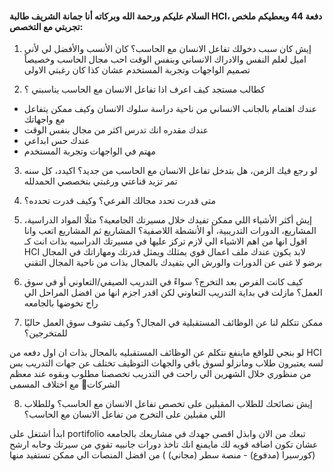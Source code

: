 #### السلام عليكم ورحمة الله وبركاته أنا جمانة الشريف طالبة HCI، دفعة 44 وبعطيكم ملخص تجربتي مع التخصص:

1. إيش كان سبب دخولك تفاعل الانسان مع الحاسب؟
كان الأنسب والأفضل لي لأني اميل لعلم النفس والادراك الانساني وبنفس الوقت احب مجال الحاسب وخصيصاً تصميم الواجهات وتجربة المستخدم عشان كذا كان  رغبتي الاولى 

2. كطالب مستجد كيف اعرف اذا تفاعل الانسان مع الحاسب يناسبني ؟
- عندك اهتمام بالجانب الانساني من ناحية دراسة سلوك الانسان وكيف ممكن يتفاعل مع واجهاتك
- عندك مقدره انك تدرس اكثر من مجال بنفس الوقت 
- عندك حس ابداعي 
- مهتم في الواجهات وتجربة المستخدم
3. لو رجع فيك الزمن، هل بتدخل تفاعل الانسان مع الحاسب من جديد؟
اكيدد، كل سنه تمر تزيد قناعتي ورغبتي بتخصصي الحمدلله
4. متى قدرت تحدد مجالك الفرعي؟ وكيف قدرت تحدده؟


5. إيش أكثر الأشياء اللي ممكن تفيدك خلال مسيرتك الجامعية؟ مثلًا المواد الدراسية، المشاريع، الدورات التدريبية، أو الأنشطة اللاصفية؟
المشاريع ثم المشاريع اتعب وانا اقول انها من اهم الاشياء الي لازم تركز عليها في مسيرتك الدراسيه بذات انت كـ HCI لابد يكون عندك ملف اعمال قوي يمثلك ويمثل قدرتك ومهاراتك في المجال 
برضو لا غنى عن الدورات والورش الي بتفيدك بالمجال بذات من ناحية المجال التقني
6. كيف كانت الفرص بعد التخرج؟ سواءً في التدريب الصيفي/التعاوني أو في سوق العمل؟
مازلت في بداية التدريب التعاوني لكن اقدر اجزم انها من افضل المراحل الي راح تخوضها بالجامعه

7. ممكن تتكلم لنا عن الوظائف المستقبلية في المجال؟ وكيف تشوف سوق العمل حاليًا للمتخرجين؟

لو بنجي للواقع ماينفع نتكلم عن الوظائف المستقبليه بالمجال بذات ان اول دفعه من HCI لسه يعتبرون طلاب ومانزلو لسوق باقي 
والجهات التوظيف تختلف عن جهات التدريب 
بس من منظوري خلال الشهرين الي راحت في التدريب
تخصصنا مطلوب وبقوه عند معظم الشركات🤩 مع اختلاف المسمى 

8. إيش نصائحك للطلاب المقبلين على تخصص تفاعل الانسان مع الحاسب؟ وللطلاب اللي مقبلين على التخرج من تفاعل الانسان مع الحاسب؟

ابدأ اشتغل على portifolio تبعك من الان وابذل اقصى جهدك في مشاريعك بالجامعه عشان تكون اضافه قويه لك
مايمنع انك تاخذ دورات جانبيه تقوي من سيرتك وحابه ارشح (كورسيرا (مدفوع) - منصة سطر (مجاني) )
من افضل المنصات الي ممكن تستفيد منها
